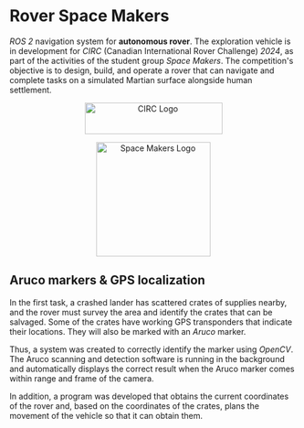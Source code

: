 # Rover Space Makers

*ROS 2* navigation system for **autonomous rover**. The exploration vehicle is in development for *CIRC* (Canadian International Rover Challenge) *2024*, as part of the activities of the student group *Space Makers*. The competition's objective is to design, build, and operate a rover that can navigate and complete tasks on a simulated Martian surface alongside human settlement. 

<p align="center">
  <img src="https://github.com/fectec/RoverSpaceMakers/assets/127822858/c16afbe2-bdc7-452b-b8ad-900f349ac3ff" alt = "CIRC Logo" width = "241" height = "55"/>
</p>

<p align="center">
  <img src="https://github.com/fectec/RoverSpaceMakers/assets/127822858/fbe39ed3-3b11-4ee0-9bde-d4fdea8a9cb7" alt = "Space Makers Logo" width = "200" height = "200"/>
</p>

## Aruco markers & GPS localization

In the first task, a crashed lander has scattered crates of supplies nearby, and the rover must survey the area and identify the crates that can be salvaged. Some of the crates have working GPS transponders that indicate their locations. They will also be marked with an *Aruco* marker.

Thus, a system was created to correctly identify the marker using *OpenCV*. The Aruco scanning and detection software is running in the background and automatically displays the correct result when the Aruco marker comes within range and frame of the camera. 

In addition, a program was developed that obtains the current coordinates of the rover and, based on the coordinates of the crates, plans the movement of the vehicle so that it can obtain them. 
